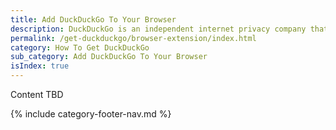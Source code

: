 ```yaml
---
title: Add DuckDuckGo To Your Browser
description: DuckDuckGo is an independent internet privacy company that offers a private alternative to Google search & Chrome in one free app.
permalink: /get-duckduckgo/browser-extension/index.html
category: How To Get DuckDuckGo
sub_category: Add DuckDuckGo To Your Browser
isIndex: true
---
```


Content TBD

{% include category-footer-nav.md %}
